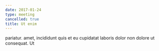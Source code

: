 ```yaml
---
date: 2017-01-24
type: meeting
cancelled: true
title: Ut enim
---
```

pariatur. amet, incididunt quis et eu cupidatat laboris dolor non dolore ut consequat. Ut